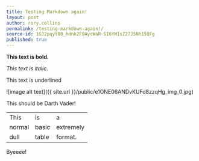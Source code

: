 ```yaml
---
title: Testing Markdown again!
layout: post
author: rory.collins
permalink: /testing-markdown-again!/
source-id: 1GJ2pqyt80_hdnk2F8AycWaR-SI6YW1sZ27J5Nh15QFg
published: true
---
```

**This text is bold.**

*This text is italic.*

This text is underlined

![image alt text]({{ site.url }}/public/e1ONE06ANDvKUFd8zzqHg_img_0.jpg)

This should be Darth Vader!

<table>
  <tr>
    <td>This</td>
    <td>is</td>
    <td>a</td>
  </tr>
  <tr>
    <td>normal</td>
    <td>basic</td>
    <td>extremely</td>
  </tr>
  <tr>
    <td>dull</td>
    <td>table</td>
    <td>format.</td>
  </tr>
</table>


Byeeee!

